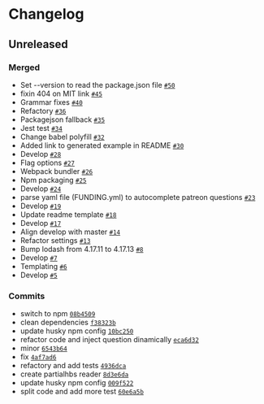 # Changelog

## Unreleased

### Merged

- Set --version to read the package.json file [`#50`](https://github.com-personal/ibbatta/readme-generator/pull/50)
- fixin 404 on MIT link [`#45`](https://github.com-personal/ibbatta/readme-generator/pull/45)
- Grammar fixes [`#40`](https://github.com-personal/ibbatta/readme-generator/pull/40)
- Refactory [`#36`](https://github.com-personal/ibbatta/readme-generator/pull/36)
- Packagejson fallback [`#35`](https://github.com-personal/ibbatta/readme-generator/pull/35)
- Jest test [`#34`](https://github.com-personal/ibbatta/readme-generator/pull/34)
- Change babel polyfill [`#32`](https://github.com-personal/ibbatta/readme-generator/pull/32)
- Added link to generated example in README [`#30`](https://github.com-personal/ibbatta/readme-generator/pull/30)
- Develop [`#28`](https://github.com-personal/ibbatta/readme-generator/pull/28)
- Flag options [`#27`](https://github.com-personal/ibbatta/readme-generator/pull/27)
- Webpack bundler [`#26`](https://github.com-personal/ibbatta/readme-generator/pull/26)
- Npm packaging [`#25`](https://github.com-personal/ibbatta/readme-generator/pull/25)
- Develop [`#24`](https://github.com-personal/ibbatta/readme-generator/pull/24)
- parse yaml file (FUNDING.yml) to autocomplete patreon questions [`#23`](https://github.com-personal/ibbatta/readme-generator/pull/23)
- Develop [`#19`](https://github.com-personal/ibbatta/readme-generator/pull/19)
- Update readme template [`#18`](https://github.com-personal/ibbatta/readme-generator/pull/18)
- Develop [`#17`](https://github.com-personal/ibbatta/readme-generator/pull/17)
- Align develop with master [`#14`](https://github.com-personal/ibbatta/readme-generator/pull/14)
- Refactor settings [`#13`](https://github.com-personal/ibbatta/readme-generator/pull/13)
- Bump lodash from 4.17.11 to 4.17.13 [`#8`](https://github.com-personal/ibbatta/readme-generator/pull/8)
- Develop [`#7`](https://github.com-personal/ibbatta/readme-generator/pull/7)
- Templating [`#6`](https://github.com-personal/ibbatta/readme-generator/pull/6)
- Develop [`#5`](https://github.com-personal/ibbatta/readme-generator/pull/5)

### Commits

- switch to npm [`08b4509`](https://github.com-personal/ibbatta/readme-generator/commit/08b450974bad10a5a3fd9f4b2a1e9f8a45561bb5)
- clean dependencies [`f38323b`](https://github.com-personal/ibbatta/readme-generator/commit/f38323b809db4e8b6fb29a59c529e0ef6b677816)
- update husky npm config [`10bc250`](https://github.com-personal/ibbatta/readme-generator/commit/10bc250ff2cbef9b5cf61e10f5aae867f40b9e9c)
- refactor code and inject question dinamically [`eca6d32`](https://github.com-personal/ibbatta/readme-generator/commit/eca6d323d4efc40dc57d1f742f79a790b86b7780)
- minor [`6543b64`](https://github.com-personal/ibbatta/readme-generator/commit/6543b644aaea4cd0bfbb2f1ec8c8873004b42f93)
- fix [`4af7ad6`](https://github.com-personal/ibbatta/readme-generator/commit/4af7ad61337b5537dcf5bebff8b1545e5bc4aea2)
- refactory and add tests [`4936dca`](https://github.com-personal/ibbatta/readme-generator/commit/4936dcad4c9d757806b1730c1ce077dc93a47b03)
- create partialhbs reader [`8d3e6da`](https://github.com-personal/ibbatta/readme-generator/commit/8d3e6da223fe133e0db291de444f32002e27e754)
- update husky npm config [`009f522`](https://github.com-personal/ibbatta/readme-generator/commit/009f52250a8f3a449587e48ecb2c5eaa5dc87405)
- split code and add more test [`60e6a5b`](https://github.com-personal/ibbatta/readme-generator/commit/60e6a5b179e48c2be2b654fe6601dfa2ed6ec481)
